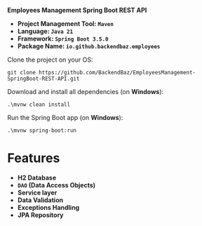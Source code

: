 **Employees Management Spring Boot REST API**

- **Project Management Tool: `Maven`**
- **Language: `Java 21`**
- **Framework: `Spring Boot 3.5.0`**
- **Package Name: `io.github.backendbaz.employees`**

Clone the project on your OS:
```shell
git clone https://github.com/BackendBaz/EmployeesManagement-SpringBoot-REST-API.git
```

Download and install all dependencies (on **Windows**):
```shell
.\mvnw clean install
```

Run the Spring Boot app (on **Windows**):
```shell
.\mvnw spring-boot:run
```

# Features

- **H2 Database**
- **`DAO` (Data Access Objects)**
- **Service layer**
- **Data Validation**
- **Exceptions Handling**
- **JPA Repository**

